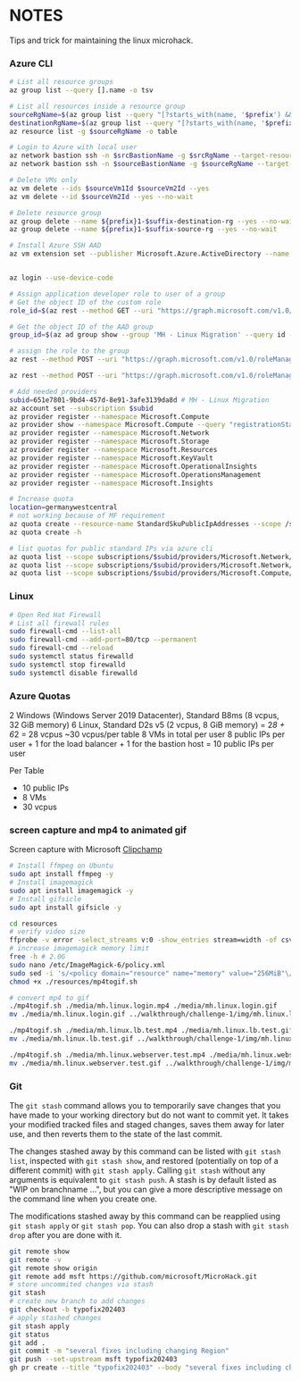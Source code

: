 # NOTES

Tips and trick for maintaining the linux microhack.

### Azure CLI

~~~bash
# List all resource groups
az group list --query [].name -o tsv

# List all resources inside a resource group
sourceRgName=$(az group list --query "[?starts_with(name, '$prefix') && ends_with(name, 'source-rg')].name" -o tsv)
destinationRgName=$(az group list --query "[?starts_with(name, '$prefix') && ends_with(name, 'destination-rg')].name"
az resource list -g $sourceRgName -o table

# Login to Azure with local user
az network bastion ssh -n $srcBastionName -g $srcRgName --target-resource-id $srcVm1Id --auth-type password --username azuresuser
az network bastion ssh -n $sourceBastionName -g $sourceRgName --target-resource-id $sourceVm1Id --auth-type AAD

# Delete VMs only
az vm delete --ids $sourceVm1Id $sourceVm2Id --yes
az vm delete --id $sourceVm2Id --yes --no-wait

# Delete resource group
az group delete --name ${prefix}1-$suffix-destination-rg --yes --no-wait
az group delete --name ${prefix}1-$suffix-source-rg --yes --no-wait

# Install Azure SSH AAD
az vm extension set --publisher Microsoft.Azure.ActiveDirectory --name AADSSHLoginForLinux --ids $sourceVM1Id $sourceVM2Id


az login --use-device-code

# Assign application developer role to user of a group
# Get the object ID of the custom role
role_id=$(az rest --method GET --uri "https://graph.microsoft.com/v1.0/directoryRoles" | jq -r '.value[] | select(.displayName == "Application Developer") | .id')

# Get the object ID of the AAD group
group_id=$(az ad group show --group 'MH - Linux Migration' --query id -o tsv)

# assign the role to the group
az rest --method POST --uri "https://graph.microsoft.com/v1.0/roleManagement/directory/roleAssignments" --headers "Content-type=application/json" --body '{"@odata.type": "#microsoft.graph.unifiedRoleAssignment","roleDefinitionId": "'$role_id'","principalId": "'$group_id'","directoryScopeId": "/"}'

az rest --method POST --uri "https://graph.microsoft.com/v1.0/roleManagement/directory/roleAssignments" --headers "Content-type=application/json" --body '{"@odata.type": "#microsoft.graph.unifiedRoleAssignment","roleDefinitionId": "cf1c38e5-3621-4004-a7cb-879624dced7c","principalId": "'$group_id'","directoryScopeId": "/"}'

# Add needed providers
subid=651e7801-9bd4-457d-8e91-3afe3139da8d # MH - Linux Migration
az account set --subscription $subid
az provider register --namespace Microsoft.Compute 
az provider show --namespace Microsoft.Compute --query "registrationState"
az provider register --namespace Microsoft.Network
az provider register --namespace Microsoft.Storage
az provider register --namespace Microsoft.Resources
az provider register --namespace Microsoft.KeyVault
az provider register --namespace Microsoft.OperationalInsights
az provider register --namespace Microsoft.OperationsManagement
az provider register --namespace Microsoft.Insights

# Increase quota
location=germanywestcentral
# not working because of MF requirement
az quota create --resource-name StandardSkuPublicIpAddresses --scope /subscriptions/$subid/providers/Microsoft.Network/locations/$location --limit-object value=100 --resource-type PublicIpAddresses
az quota create -h

# list quotas for public standard IPs via azure cli
az quota list --scope subscriptions/$subid/providers/Microsoft.Network/locations/$location --query "[?name=='StandardSkuPublicIpAddresses'].properties.limit"
az quota list --scope subscriptions/$subid/providers/Microsoft.Network/locations/$location --query "[?name=='PublicIPAddresses'].properties.limit"
az quota list --scope subscriptions/$subid/providers/Microsoft.Compute/locations/$location --query "[?name=='cores'].properties.limit"
~~~

### Linux

~~~bash
# Open Red Hat Firewall 
# List all firewall rules
sudo firewall-cmd --list-all
sudo firewall-cmd --add-port=80/tcp --permanent
sudo firewall-cmd --reload
sudo systemctl status firewalld
sudo systemctl stop firewalld
sudo systemctl disable firewalld
~~~

### Azure Quotas

2 Windows (Windows Server 2019 Datacenter), Standard B8ms (8 vcpus, 32 GiB memory)
6 Linux, Standard D2s v5 (2 vcpus, 8 GiB memory)
= 2*8 + 6*2 = 28 vcpus
~30 vcpus/per table
8 VMs in total per user
8 public IPs per user + 1 for the load balancer + 1 for the bastion host = 10 public IPs per user

Per Table
- 10 public IPs
- 8 VMs
- 30 vcpus

### screen capture and mp4 to animated gif

Screen capture with Microsoft [Clipchamp](https://clipchamp.com/en/screen-recorder/)

~~~bash
# Install ffmpeg on Ubuntu
sudo apt install ffmpeg -y
# Install imagemagick
sudo apt install imagemagick -y
# Install gifsicle
sudo apt install gifsicle -y

cd resources
# verify video size
ffprobe -v error -select_streams v:0 -show_entries stream=width -of csv=s=x:p=0 ./media/mh.linux.login.mp4 # 1280x720
# increase imagemagick memory limit
free -h # 2.0G
sudo nano /etc/ImageMagick-6/policy.xml
sudo sed -i 's/<policy domain="resource" name="memory" value="256MiB"\/>/<policy domain="resource" name="memory" value="2GiB"\/>/g' /etc/ImageMagick-6/policy.xml
chmod +x ./resources/mp4togif.sh

# convert mp4 to gif
./mp4togif.sh ./media/mh.linux.login.mp4 ./media/mh.linux.login.gif
mv ./media/mh.linux.login.gif ../walkthrough/challenge-1/img/mh.linux.login.gif

./mp4togif.sh ./media/mh.linux.lb.test.mp4 ./media/mh.linux.lb.test.gif
mv ./media/mh.linux.lb.test.gif ../walkthrough/challenge-1/img/mh.linux.lb.test.gif

./mp4togif.sh ./media/mh.linux.webserver.test.mp4 ./media/mh.linux.webserver.test.gif
mv ./media/mh.linux.webserver.test.gif ../walkthrough/challenge-1/img/mh.linux.webserver.test.gif
~~~


### Git

The `git stash` command allows you to temporarily save changes that you have made to your working directory but do not want to commit yet. It takes your modified tracked files and staged changes, saves them away for later use, and then reverts them to the state of the last commit.

The changes stashed away by this command can be listed with `git stash list`, inspected with `git stash show`, and restored (potentially on top of a different commit) with `git stash apply`. Calling `git stash` without any arguments is equivalent to `git stash push`. A stash is by default listed as "WIP on branchname …", but you can give a more descriptive message on the command line when you create one.

The modifications stashed away by this command can be reapplied using `git stash apply` or `git stash pop`. You can also drop a stash with `git stash drop` after you are done with it.

~~~bash
git remote show
git remote -v
git remote show origin
git remote add msft https://github.com/microsoft/MicroHack.git
# store uncommited changes via stash
git stash
# create new branch to add changes
git checkout -b typofix202403
# apply stashed changes
git stash apply
git status 
git add .
git commit -m "several fixes including changing Region"
git push --set-upstream msft typofix202403
gh pr create --title "typofix202403" --body "several fixes including changing Region" --base msft


~~~
